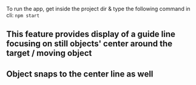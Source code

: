 To run the app, get inside the project dir & type the following command in cli:
`npm start`

## This feature provides display of a guide line focusing on still objects' center around the target / moving object 
## Object snaps to the center line as well 
